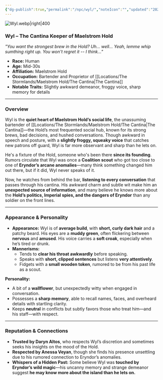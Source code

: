 ```yaml
---
{"dg-publish":true,"permalink":"/npc/wyl/","noteIcon":"","updated":"2025-02-23T09:34:01.400-08:00"}
---
```


![Wyl.webp|right|400](/img/user/zz.%20Behind%20the%20Scenes/Resources/Wyl.webp)
### **Wyl – The Cantina Keeper of Maelstrom Hold**

_"You want the strongest brew in the Hold? Uh... well... Yeah, lemme whip sumthing right up. You won't regret it -- I think..."_

- **Race:** Human
- **Age:** Mid-30s
- **Affiliation:** Maelstrom Hold
- **Occupation:** Bartender and Proprietor of [[Locations/The Stormlands/Maelstrom Hold/The Cantina\|The Cantina]]
- **Notable Traits:** Slightly awkward demeanor, froggy voice, sharp memory for details

---

### **Overview**

Wyl is the **quiet heart of Maelstrom Hold’s social life**, the unassuming bartender of [[Locations/The Stormlands/Maelstrom Hold/The Cantina\|The Cantina]]—the Hold’s most frequented social hub, known for its strong brews, bad decisions, and hushed conversations. Though awkward in speech and posture, with a **slightly froggy, squeaky voice** that catches new patrons off guard, Wyl is far more observant and sharp than he lets on.

He's a fixture of the Hold, someone who's been there **since its founding**. Rumors circulate that Wyl was once a **Coalition scout** who got too close to one of **Eryndor’s arcane anomalies**—many think something changed him out there, but if it did, Wyl never speaks of it.

Now, he watches from behind the bar, **listening to every conversation** that passes through his cantina. His awkward charm and subtle wit make him an **unexpected source of information**, and many believe he knows more about the **Hold’s politics, Imperial spies, and the dangers of Eryndor** than any soldier on the front lines.

---

### **Appearance & Personality**

- **Appearance:** Wyl is of **average build**, with **short, curly dark hair** and a patchy beard. His eyes are a **muddy green**, often flickering between **nervous** and **amused**. His voice carries a **soft croak**, especially when he’s tired or drunk.
- **Mannerisms:**
    - Tends to **clear his throat awkwardly** before speaking.
    - Speaks with **short, clipped sentences** but listens **very attentively**.
    - Fidgets with a **small wooden token**, rumored to be from his past life as a scout.

**Personality:**

- A bit of a **wallflower**, but unexpectedly witty when engaged in conversation.
- Possesses a **sharp memory**, able to recall names, faces, and overheard details with startling clarity.
- Keeps **neutral** in conflicts but subtly favors those who treat him—and his staff—with respect.

---

### **Reputation & Connections**

- **Trusted by Daryn Altos**, who respects Wyl’s discretion and sometimes seeks his insights on the mood of the Hold.
- **Respected by Anessa Veyan**, though she finds his presence unsettling due to his rumored connection to Eryndor’s anomalies.
- **Whispers of a Hidden Past:** Some believe Wyl was **touched by Eryndor’s wild magic**—his uncanny memory and strange demeanor suggest **he may know more about the island than he lets on.**